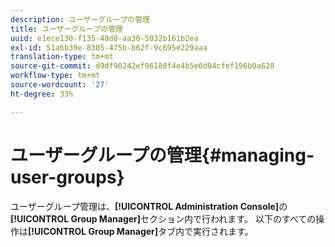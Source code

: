 ```yaml
---
description: ユーザーグループの管理
title: ユーザーグループの管理
uuid: e1ece130-f135-48d8-aa30-5032b161b2ea
exl-id: 51a6b39e-8305-475b-b62f-9c695e229aaa
translation-type: tm+mt
source-git-commit: d9df90242ef96188f4e4b5e6d04cfef196b0a628
workflow-type: tm+mt
source-wordcount: '27'
ht-degree: 33%

---
```


# ユーザーグループの管理{#managing-user-groups}

ユーザーグループ管理は、**[!UICONTROL Administration Console]**&#x200B;の&#x200B;**[!UICONTROL Group Manager]**&#x200B;セクション内で行われます。 以下のすべての操作は&#x200B;**[!UICONTROL Group Manager]**&#x200B;タブ内で実行されます。
